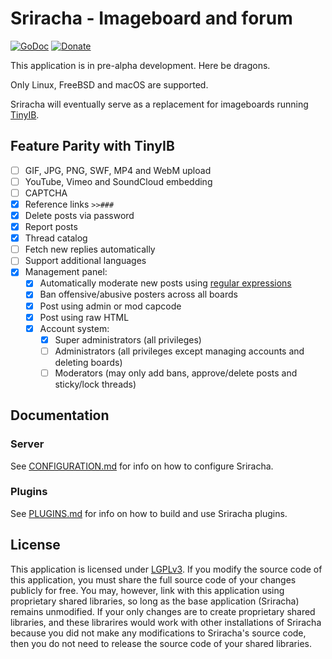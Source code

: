 # Sriracha - Imageboard and forum
[![GoDoc](https://codeberg.org/tslocum/godoc-static/raw/branch/main/badge.svg)](https://pkg.go.dev/codeberg.org/tslocum/sriracha#section-documentation)
[![Donate](https://img.shields.io/liberapay/receives/rocket9labs.com.svg?logo=liberapay)](https://liberapay.com/rocket9labs.com)

This application is in pre-alpha development. Here be dragons.

Only Linux, FreeBSD and macOS are supported.

Sriracha will eventually serve as a replacement for imageboards running [TinyIB](https://codeberg.org/tslocum/tinyib).

## Feature Parity with TinyIB

- [ ] GIF, JPG, PNG, SWF, MP4 and WebM upload
- [ ] YouTube, Vimeo and SoundCloud embedding
- [ ] CAPTCHA
- [X] Reference links `>>###`
- [X] Delete posts via password
- [X] Report posts
- [X] Thread catalog
- [ ] Fetch new replies automatically
- [ ] Support additional languages
- [X] Management panel:
  - [X] Automatically moderate new posts using [regular expressions](https://en.wikipedia.org/wiki/Regular_expression)
  - [X] Ban offensive/abusive posters across all boards
  - [X] Post using admin or mod capcode
  - [X] Post using raw HTML
  - [X] Account system:
    - [X] Super administrators (all privileges)
    - [ ] Administrators (all privileges except managing accounts and deleting boards)
    - [ ] Moderators (may only add bans, approve/delete posts and sticky/lock threads)

## Documentation

### Server

See [CONFIGURATION.md](https://codeberg.org/tslocum/sriracha/src/branch/main/CONFIGURATION.md)
for info on how to configure Sriracha.

### Plugins

See [PLUGINS.md](https://codeberg.org/tslocum/sriracha/src/branch/main/PLUGINS.md)
for info on how to build and use Sriracha plugins.

## License

This application is licensed under [LGPLv3](https://codeberg.org/tslocum/sriracha/src/branch/main/LICENSE).
If you modify the source code of this application, you must share the full
source code of your changes publicly for free. You may, however, link with this
application using proprietary shared libraries, so long as the base application
(Sriracha) remains unmodified. If your only changes are to create proprietary
shared libraries, and these librarires would work with other installations of
Sriracha because you did not make any modifications to Sriracha's source code,
then you do not need to release the source code of your shared libraries.

